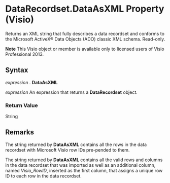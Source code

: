 
# DataRecordset.DataAsXML Property (Visio)

Returns an XML string that fully describes a data recordset and conforms to the Microsoft ActiveX® Data Objects (ADO) classic XML schema. Read-only.


 **Note**  This Visio object or member is available only to licensed users of Visio Professional 2013.


## Syntax

 _expression_ . **DataAsXML**

 _expression_ An expression that returns a **DataRecordset** object.


### Return Value

String


## Remarks

The string returned by  **DataAsXML** contains all the rows in the data recordset with Microsoft Visio row IDs pre-pended to them.

The string returned by  **DataAsXML** contains all the valid rows and columns in the data recordset that was imported as well as an additional column, named _Visio_RowID_, inserted as the first column, that assigns a unique row ID to each row in the data recordset.

